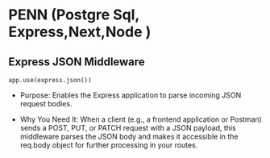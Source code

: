 # PENN (Postgre Sql, Express,Next,Node )

## Express JSON Middleware

``` app.use(express.json()) ```

* Purpose: Enables the Express application to parse incoming JSON request bodies.

* Why You Need It: When a client (e.g., a frontend application or Postman) sends a POST, PUT, or PATCH request with a JSON payload, this middleware parses the JSON body and makes it accessible in the req.body object for further processing in your routes.